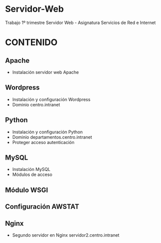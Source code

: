# Servidor-Web
Trabajo 1º trimestre Servidor Web - Asignatura Servicios de Red e Internet

# CONTENIDO
## Apache
- Instalación servidor web Apache
## Wordpress
- Instalación y configuración Wordpress
- Dominio centro.intranet
## Python
- Instalación y configuración Python
- Dominio departamentos.centro.intranet
- Proteger acceso autenticación
## MySQL
- Instalación MySQL
- Módulos de acceso
## Módulo WSGI
## Configuración AWSTAT
## Nginx
- Segundo servidor en Nginx servidor2.centro.intranet
